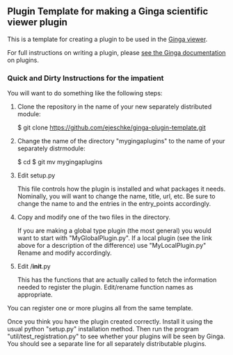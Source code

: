
## Plugin Template for making a Ginga scientific viewer plugin

This is a template for creating a plugin to be used in the [Ginga
viewer](https://github.com/ejeschke/ginga).

For full instructions on writing a plugin, please [see the Ginga
documentation](http://ginga.readthedocs.io/en/latest/manual/plugins.html)
on plugins.


### Quick and Dirty Instructions for the impatient

You will want to do something like the following steps:

1. Clone the repository in the name of your new separately distributed
   module:

   $ git clone https://github.com/ejeschke/ginga-plugin-template.git <mynewname>

2. Change the name of the directory "mygingaplugins" to the name of your
   separately distrmodule:

   $ cd <mynewname>
   $ git mv mygingaplugins <mynewname>

3. Edit setup.py

   This file controls how the plugin is installed and what packages it
   needs.  Nominally, you will want to change the name, title, url, etc.
   Be sure to change the name to <mynewname> and the entries in the
   entry_points accordingly.

2. Copy and modify one of the two files in the <mynewname> directory.

   If you are making a global type plugin (the most general) you would
   want to start with "MyGlobalPlugin.py".  If a local plugin (see the
   link above for a description of the difference) use "MyLocalPlugin.py"
   Rename and modify accordingly.

3. Edit <mynewname>/__init__.py

   This has the functions that are actually called to fetch the information
   needed to register the plugin.  Edit/rename function names as appropriate.

You can register one or more plugins all from the same template.

Once you think you have the plugin created correctly.  Install it using
the usual python "setup.py" installation method.  Then run the program
"util/test_registration.py" to see whether your plugins will be seen by
Ginga.  You should see a separate line for all separately distributable
plugins.




